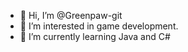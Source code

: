 - 👋 Hi, I’m @Greenpaw-git
- 👀 I’m interested in game development.
- 🌱 I’m currently learning Java and C#

<!---
Greenpaw-git/Greenpaw-git is a ✨ special ✨ repository because its `README.md` (this file) appears on your GitHub profile.
You can click the Preview link to take a look at your changes.
--->
